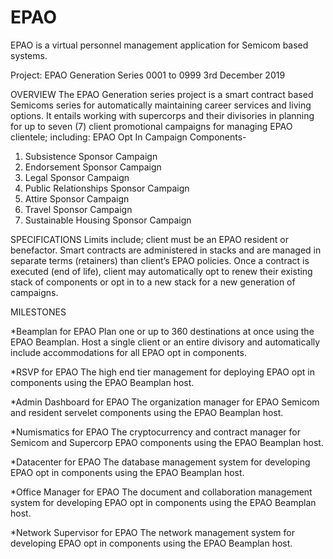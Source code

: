 # EPAO
EPAO is a virtual personnel management application for Semicom based systems.


Project: EPAO Generation Series 0001 to 0999 
3rd December 2019


OVERVIEW
The EPAO Generation series project is a smart contract based Semicoms series for automatically maintaining career services and living options. It entails working with supercorps and their divisories in planning for up to seven (7) client promotional campaigns for managing EPAO clientele; including:
EPAO Opt In Campaign Components-
1.	Subsistence Sponsor Campaign
2.	Endorsement Sponsor Campaign
3.	Legal Sponsor Campaign
4.	Public Relationships Sponsor Campaign
5.	Attire Sponsor Campaign
6.	Travel Sponsor Campaign
7.	Sustainable Housing Sponsor Campaign

SPECIFICATIONS
Limits include; client must be an EPAO resident or benefactor. Smart contracts are administered in stacks and are managed in separate terms (retainers) than client’s EPAO policies. Once a contract is executed (end of life), client may automatically opt to renew their existing stack of components or opt in to a new stack for a new generation of campaigns.

MILESTONES

*Beamplan for EPAO
Plan one or up to 360 destinations at once using the EPAO Beamplan. Host a single client or an entire divisory and automatically include accommodations for all EPAO opt in components. 

*RSVP for EPAO
The high end tier management for deploying EPAO opt in components using the EPAO Beamplan host. 

*Admin Dashboard for EPAO
The organization manager for EPAO Semicom and resident servelet components using the EPAO Beamplan host. 

*Numismatics for EPAO
The cryptocurrency and contract manager for Semicom and Supercorp EPAO components using the EPAO Beamplan host. 

*Datacenter for EPAO
The database management system for developing EPAO opt in components using the EPAO Beamplan host. 

*Office Manager for EPAO
The document and collaboration management system for developing EPAO opt in components using the EPAO Beamplan host. 

*Network Supervisor for EPAO
The network management system for developing EPAO opt in components using the EPAO Beamplan host. 
